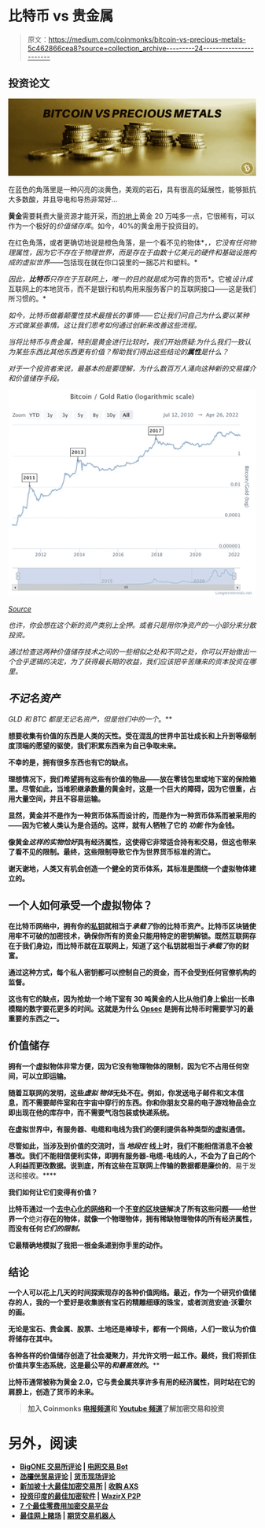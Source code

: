 # 比特币 vs 贵金属

> 原文：<https://medium.com/coinmonks/bitcoin-vs-precious-metals-5c462866cea8?source=collection_archive---------24----------------------->

## 投资论文

![](img/1bf84846445c25e31391fabda2f3b6fd.png)

在蓝色的角落里是一种闪亮的淡黄色，美观的岩石，具有很高的延展性，能够抵抗大多数酸，并且导电和导热非常好…

**黄金**需要耗费大量资源才能开采，而[的地上](https://en.wikipedia.org/wiki/Gold)黄金 20 万吨多一点，它很稀有，可以作为一个极好的*价值储存库*。如今，40%的黄金用于投资目的。

在红色角落，或者更确切地说是橙色角落，是一个看不见的物体*，*，它没有任何物理属性，因为它不存在于物理世界，而是存在于由数十亿美元的硬件和基础设施构成的虚拟世界*——包括现在就在你口袋里的一捆芯片和塑料。*

*因此，**比特币**只存在于互联网上，唯一的目的就是成为*可靠的货币*。它被*设计成*互联网上的本地货币，而不是银行和机构用来服务客户的互联网接口——这是我们所习惯的。*

*如今，比特币做着颠覆性技术最擅长的事情——它让我们问自己为什么要以某种方式做某些事情。这让我们思考如何通过创新来改善这些流程。*

*当将比特币与贵金属，特别是黄金进行比较时，我们开始质疑:为什么我们一致认为某些东西比其他东西更有价值？帮助我们得出这些结论的**属性**是什么？*

*对于一个投资者来说，最基本的是要理解，为什么数百万人涌向这种新的交易媒介和价值储存手段。*

*![](img/17ee5bd6604fb5d09c2e95e437828903.png)*

*[Source](https://www.longtermtrends.net/bitcoin-vs-gold/)*

*也许，你会想在这个新的资产类别上全押。或者只是用你净资产的一小部分来分散投资。*

*通过检查这两种价值储存技术之间的一些相似之处和不同之处，你可以开始做出一个合乎逻辑的决定，为了获得最长期的收益，我们应该把辛苦赚来的资本投资在哪里。*

## *不记名资产*

*GLD 和 BTC 都是无记名资产，但是他们中的一个*。**

**想要收集有价值的东西是人类的天性。受在混乱的世界中茁壮成长和上升到等级制度顶端的愿望的驱使，我们积累东西来为自己争取未来。**

**不幸的是，拥有很多东西也有它的缺点。**

**理想情况下，我们希望拥有这些有价值的物品——放在零钱包里或地下室的保险箱里。尽管如此，当堆积继承数量的黄金时，这是一个巨大的障碍，因为它很重，占用大量空间，并且不容易运输。**

**显然，黄金并不是作为一种货币体系而设计的，而是作为一种货币体系而被采用的——因为它被人类认为是合适的。这样，就有人牺牲了它的 ***功能*** 作为金钱。**

**像黄金*这样的实物恰好*具有经济属性，这使得它非常适合持有和交易，但这也带来了看不见的限制。最终，这些限制导致它作为世界货币标准的消亡。**

**谢天谢地，人类又有机会创造一个健全的货币体系，其标准是围绕一个虚拟物体建立的。**

## **一个人如何承受一个虚拟物体？**

**在比特币网络中，拥有你的[私钥](https://en.bitcoin.it/wiki/Private_key)就相当于*承载了*你的比特币资产。比特币区块链使用牢不可破的加密技术，确保你所有的资金只能用特定的密钥解锁。既然互联网存在于我们身边，而比特币就在互联网上，知道了这个私钥就相当于*承载了*你的财富。**

**通过这种方式，每个私人密钥都可以控制自己的资金，而不会受到任何官僚机构的监督。**

**这也有它的缺点，因为抢劫一个地下室有 30 吨黄金的人比从他们身上偷出一长串模糊的数字要花更多的时间。这就是为什么 [Opsec](https://bitcoinmagazine.com/culture/james-bond-learning-bitcoin-opsec-tips) 是拥有比特币时需要学习的最重要的东西之一。**

## **价值储存**

**拥有一个虚拟物体非常方便，因为它没有物理物体的限制，因为它不占用任何空间，可以立即运输。**

**随着互联网的发明，这些*虚拟* *物体*无处不在。例如，你发送电子邮件和文本信息，而不需要邮件室和在宇宙中穿行的东西。你和你朋友交易的电子游戏物品会立即出现在他的库存中，而不需要气泡包装或快递系统。**

**在虚拟世界中，有服务器、电缆和电线为我们的便利提供各种类型的虚拟通信。**

**尽管如此，当涉及到价值的交流时，当 ***地段在*** 线上时，我们不能相信消息不会被篡改。我们不能相信便利实体，即拥有服务器-电缆-电线的人，不会为了自己的个人利益而更改数据。说到底，所有这些在互联网上传输的数据都是廉价的**。易于发送和接收。****

**我们如何让它们变得有价值？**

**比特币通过一个[去中心化的网络](https://www.coindesk.com/tech/2022/02/17/bitcoins-value-depends-on-its-decentralization/)和一个[不变的区块链](https://academy.binance.com/en/glossary/immutability)解决了所有这些问题——给世界一个**绝对**存在的物体，就像一个物理物体，拥有稀缺物理物体的所有经济属性，而没有任何*它们的限制。***

**它最精确地模拟了我把一根金条递到你手里的动作。**

## **结论**

**一个人可以花上几天的时间探索现存的各种价值网络。最近，作为一个研究价值储存的人，我的一个爱好是收集嵌有宝石的精雕细琢的珠宝，或者浏览安迪·沃霍尔的画。**

**无论是宝石、贵金属、股票、土地还是棒球卡，都有一个网络，人们一致认为价值将储存在其中。**

**各种各样的价值储存创造了社会凝聚力，并允许文明一起工作。最终，我们将抓住价值共享生态系统，这是最公平的*和最高效的*。****

**比特币通常被称为黄金 2.0，它与贵金属共享许多有用的经济属性，同时站在它的肩膀上，创造了货币的未来。**

> **加入 Coinmonks [电报频道](https://t.me/coincodecap)和 [Youtube 频道](https://www.youtube.com/c/coinmonks/videos)了解加密交易和投资**

# **另外，阅读**

*   **[BigONE 交易所评论](/coinmonks/bigone-exchange-review-64705d85a1d4) | [电网交易 Bot](https://coincodecap.com/grid-trading)**
*   **[氹欞侊贸易评论](https://coincodecap.com/anny-trade-review) | [货币现场评论](https://coincodecap.com/coinspot-review)**
*   **[新加坡十大最佳加密交易所](https://coincodecap.com/crypto-exchange-in-singapore) | [收购 AXS](https://coincodecap.com/buy-axs-token)**
*   **[投资印度的最佳加密软件](https://coincodecap.com/best-crypto-to-invest-in-india-in-2021) | [WazirX P2P](https://coincodecap.com/wazirx-p2p)**
*   **[7 个最佳零费用加密交易平台](https://coincodecap.com/zero-fee-crypto-exchanges)**
*   **[最佳网上赌场](https://coincodecap.com/best-online-casinos) | [期货交易机器人](/coinmonks/futures-trading-bots-5a282ccee3f5)**